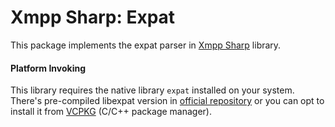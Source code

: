 # Xmpp Sharp: Expat
This package implements the expat parser in [Xmpp Sharp](https://github.com/nathan130200/XmppSharp) library.

#### Platform Invoking
This library requires the native library `expat` installed on your system. There's pre-compiled libexpat version in [official repository](https://github.com/libexpat/libexpat/releases) or you can opt to install it from [VCPKG](https://vcpkg.io/en/package/expat) (C/C++ package manager).